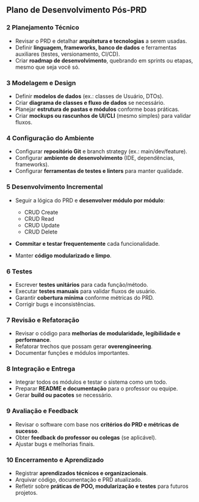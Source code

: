 ## Plano de Desenvolvimento Pós-PRD

### 2 Planejamento Técnico

-   Revisar o PRD e detalhar **arquitetura e tecnologias** a serem usadas.
-   Definir **linguagem, frameworks, banco de dados** e ferramentas auxiliares (testes, versionamento, CI/CD).
-   Criar **roadmap de desenvolvimento**, quebrando em sprints ou etapas, mesmo que seja você só.

### 3 Modelagem e Design

-   Definir **modelos de dados** (ex.: classes de Usuário, DTOs).
-   Criar **diagrama de classes e fluxo de dados** se necessário.
-   Planejar **estrutura de pastas e módulos** conforme boas práticas.
-   Criar **mockups ou rascunhos de UI/CLI** (mesmo simples) para validar fluxos.

### 4 Configuração do Ambiente

-   Configurar **repositório Git** e branch strategy (ex.: main/dev/feature).
-   Configurar **ambiente de desenvolvimento** (IDE, dependências, frameworks).
-   Configurar **ferramentas de testes e linters** para manter qualidade.

### 5 Desenvolvimento Incremental

-   Seguir a lógica do PRD e **desenvolver módulo por módulo**:

    -   CRUD Create
    -   CRUD Read
    -   CRUD Update
    -   CRUD Delete

-   **Commitar e testar frequentemente** cada funcionalidade.
-   Manter **código modularizado e limpo**.

### 6 Testes

-   Escrever **testes unitários** para cada função/método.
-   Executar **testes manuais** para validar fluxos de usuário.
-   Garantir **cobertura mínima** conforme métricas do PRD.
-   Corrigir bugs e inconsistências.

### 7 Revisão e Refatoração

-   Revisar o código para **melhorias de modularidade, legibilidade e performance**.
-   Refatorar trechos que possam gerar **overengineering**.
-   Documentar funções e módulos importantes.

### 8 Integração e Entrega

-   Integrar todos os módulos e testar o sistema como um todo.
-   Preparar **README e documentação** para o professor ou equipe.
-   Gerar **build ou pacotes** se necessário.

### 9 Avaliação e Feedback

-   Revisar o software com base nos **critérios do PRD e métricas de sucesso**.
-   Obter **feedback do professor ou colegas** (se aplicável).
-   Ajustar bugs e melhorias finais.

### 10 Encerramento e Aprendizado

-   Registrar **aprendizados técnicos e organizacionais**.
-   Arquivar código, documentação e PRD atualizado.
-   Refletir sobre **práticas de POO, modularização e testes** para futuros projetos.
